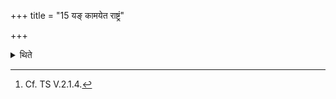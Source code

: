 +++
title = "15 यङ् कामयेत राष्ट्रं"

+++

<details><summary>थिते</summary>

15. He should think in his mind about him in connection with whom he thinks that he should get kingdom.[^1]  

[^1]: Cf. TS V.2.1.4.  

</details>
